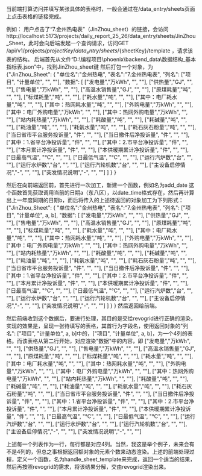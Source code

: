 当前端打算访问并填写某张具体的表格时，一般会通过在/data_entry/sheets页面上点击表格的链接完成。

例如：
用户点击了“7.金州热电表”（JinZhou_sheet）的链接，会访问http://localhost:5173/projects/daily_report_25_26/data_entry/sheets/JinZhou_Sheet，此时会向后端发起一个查询请求，访问GET /api/v1/projects/${projectKey}/data_entry/sheets/${sheetKey}/template ，请求该表的结构。
后端首先从文件“D:\编程项目\phoenix\backend_data\数据结构_基本指标表.json”中，找到JinZhou_sheet键
然后打包一个对象，为
{"JinZhou_Sheet":
    {
      "单位名":"金州热电",
      "表名":"7.金州热电表",
      "列名": ["项目", "计量单位", "", ""],
      "数据": [
        ["发电量","万kWh", "", ""],
        ["供热量","GJ", "", ""],
        ["售电量","万kWh", "", ""],
        ["高温水销售量","GJ", "", ""],
        ["原煤耗量","吨", "", ""],
        ["标煤耗量","吨", "", ""],
        ["耗水量","吨", "", ""],
        ["其中：电厂耗水量","吨", "", ""],
        ["其中：热网耗水量","吨", "", ""],
        ["外购电量","万kWh", "", ""],
        ["其中：电厂外购电量","万kWh", "", ""],
        ["其中：热网外购电量","万kWh", "", ""],
        ["站内耗热量","万kWh", "", ""],
        ["耗酸量","吨", "", ""],
        ["耗碱量","吨", "", ""],
        ["耗油量","吨", "", ""],
        ["耗氨水量","吨", "", ""],
        ["耗石灰石粉量","吨", "", ""],
        ["当日省市平台服务投诉量", "件", "", ""],
        ["当日撤件后净投诉量", "件", "", ""],
        ["其中：1.省平台净投诉量", "件", "", ""],
        ["其中：2.市平台净投诉量", "件", "", ""],
        ["本月累计净投诉量", "件", "", ""],
        ["本供暖期累计净投诉量", "件", "", ""],
        ["日最高气温", "℃", "", ""],
        ["日最低气温", "℃", "", ""],
        ["运行汽炉数","台", "", ""],
        ["运行水炉数","台", "", ""],
        ["运行汽轮机数","台", "", ""],
        ["主设备启停情况","-", "", ""],
        ["突发情况说明","-", "", ""]
      ]
    }
}

然后在向前端返回前，首先进行一次加工，新建一个函数，例如名为add_date
这个函数首先获取调用当前的日期a（东八区），以date_time格式存在，然后再计算出上一年度同期的日期b，而后将传入的上述待返回的对象加工为下列形式：
{"JinZhou_Sheet":
    {
      "单位名":"金州热电",
      "表名":"7.金州热电表",
      "列名": ["项目", "计量单位", a, b],
      "数据": [
        ["发电量","万kWh", "", ""],
        ["供热量","GJ", "", ""],
        ["售电量","万kWh", "", ""],
        ["高温水销售量","GJ", "", ""],
        ["原煤耗量","吨", "", ""],
        ["标煤耗量","吨", "", ""],
        ["耗水量","吨", "", ""],
        ["其中：电厂耗水量","吨", "", ""],
        ["其中：热网耗水量","吨", "", ""],
        ["外购电量","万kWh", "", ""],
        ["其中：电厂外购电量","万kWh", "", ""],
        ["其中：热网外购电量","万kWh", "", ""],
        ["站内耗热量","万kWh", "", ""],
        ["耗酸量","吨", "", ""],
        ["耗碱量","吨", "", ""],
        ["耗油量","吨", "", ""],
        ["耗氨水量","吨", "", ""],
        ["耗石灰石粉量","吨", "", ""],
        ["当日省市平台服务投诉量", "件", "", ""],
        ["当日撤件后净投诉量", "件", "", ""],
        ["其中：1.省平台净投诉量", "件", "", ""],
        ["其中：2.市平台净投诉量", "件", "", ""],
        ["本月累计净投诉量", "件", "", ""],
        ["本供暖期累计净投诉量", "件", "", ""],
        ["日最高气温", "℃", "", ""],
        ["日最低气温", "℃", "", ""],
        ["运行汽炉数","台", "", ""],
        ["运行水炉数","台", "", ""],
        ["运行汽轮机数","台", "", ""],
        ["主设备启停情况","-", "", ""],
        ["突发情况说明","-", "", ""]
      ]
    }
}
然后返回给前端。

然后前端收到这个数据后，要进行处理，其目的是交给revogrid进行正确的渲染，实现的效果是，呈现一张待填写的表格，其首行为字段名，使用返回对象的"列名": ["项目", "计量单位", a, b]中的，["项目", "计量单位", a, b]，为一个4列的表格。而该表格从第二行开始，对应渲染"数据"中的内容，即
        ["发电量","万kWh", "", ""],
        ["供热量","GJ", "", ""],
        ["售电量","万kWh", "", ""],
        ["高温水销售量","GJ", "", ""],
        ["原煤耗量","吨", "", ""],
        ["标煤耗量","吨", "", ""],
        ["耗水量","吨", "", ""],
        ["其中：电厂耗水量","吨", "", ""],
        ["其中：热网耗水量","吨", "", ""],
        ["外购电量","万kWh", "", ""],
        ["其中：电厂外购电量","万kWh", "", ""],
        ["其中：热网外购电量","万kWh", "", ""],
        ["站内耗热量","万kWh", "", ""],
        ["耗酸量","吨", "", ""],
        ["耗碱量","吨", "", ""],
        ["耗油量","吨", "", ""],
        ["耗氨水量","吨", "", ""],
        ["耗石灰石粉量","吨", "", ""],
        ["当日省市平台服务投诉量", "件", "", ""],
        ["当日撤件后净投诉量", "件", "", ""],
        ["其中：1.省平台净投诉量", "件", "", ""],
        ["其中：2.市平台净投诉量", "件", "", ""],
        ["本月累计净投诉量", "件", "", ""],
        ["本供暖期累计净投诉量", "件", "", ""],
        ["日最高气温", "℃", "", ""],
        ["日最低气温", "℃", "", ""],
        ["运行汽炉数","台", "", ""],
        ["运行水炉数","台", "", ""],
        ["运行汽轮机数","台", "", ""],
        ["主设备启停情况","-", "", ""],
        ["突发情况说明","-", "", ""]

上述每一个列表作为一行，每行都是对应4列。当然，我这是举个例子，未来会有不是4列的，但总之事根据返回额对象的元素个数来动态渲染。上述的前端处理过程，定义一个函数，名为handle_sheet_template来完成，返回一个适当的结果，然后再按照revogrid的需求，将该结果分解，交由revogrid渲染出来。
